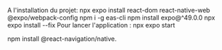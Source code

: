 A l'installation du projet: 
npx expo install react-dom react-native-web @expo/webpack-config
npm i -g eas-cli
npm install expo@^49.0.0
npx expo install --fix
Pour lancer l'application :
npx expo start

npm install @react-navigation/native.